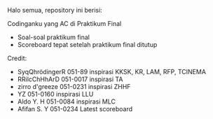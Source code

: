 Halo semua, repository ini berisi:

Codinganku yang AC di Praktikum Final
- Soal-soal praktikum final
- Scoreboard tepat setelah praktikum final ditutup

Credit:

- SyqQhrödingerR 051-89 inspirasi KKSK, KR, LAM, RFP, TCINEMA
- RRilcChHhArD 051-0017 inspirasi TA
- zirro d'greeze 051-0231 inspirasi ZHHF
- YZ 051-0160 inspirasi LLU
- Aldo Y. H 051-0084 inspirasi MLC
- Afifan S. Y 051-0234 Latest scoreboard